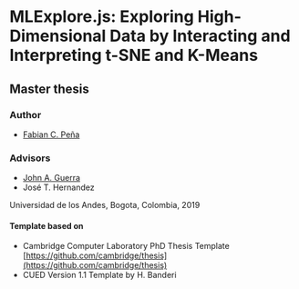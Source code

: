 
# MLExplore.js: Exploring High-Dimensional Data by Interacting and Interpreting t-SNE and K-Means
## Master thesis

### Author
*   [Fabian C. Peña](https://fabiancpl.github.io/)

### Advisors
*   [John A. Guerra](http://johnguerra.co/)
*   José T. Hernandez

Universidad de los Andes, Bogota, Colombia, 2019

#### Template based on
*   Cambridge Computer Laboratory PhD Thesis Template [https://github.com/cambridge/thesis](https://github.com/cambridge/thesis)
*   CUED Version 1.1 Template by H. Banderi
